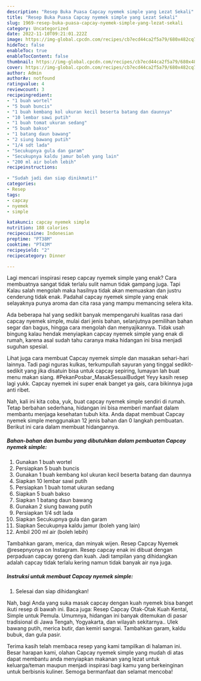 ```yaml
---
description: "Resep Buka Puasa Capcay nyemek simple yang Lezat Sekali"
title: "Resep Buka Puasa Capcay nyemek simple yang Lezat Sekali"
slug: 1969-resep-buka-puasa-capcay-nyemek-simple-yang-lezat-sekali
category: Uncategorized
date: 2022-11-10T09:21:01.222Z
image: https://img-global.cpcdn.com/recipes/cb7ecd44ca2f5a79/680x482cq70/capcay-nyemek-simple-foto-resep-utama.jpg
hideToc: false
enableToc: true
enableTocContent: false
thumbnail: https://img-global.cpcdn.com/recipes/cb7ecd44ca2f5a79/680x482cq70/capcay-nyemek-simple-foto-resep-utama.jpg
cover: https://img-global.cpcdn.com/recipes/cb7ecd44ca2f5a79/680x482cq70/capcay-nyemek-simple-foto-resep-utama.jpg
author: Admin
authorAv: notfound
ratingvalue: 4
reviewcount: 3
recipeingredient:
- "1 buah wortel"
- "5 buah buncis"
- "1 buah kembang kol ukuran kecil beserta batang dan daunnya"
- "10 lembar sawi putih"
- "1 buah tomat ukuran sedang"
- "5 buah bakso"
- "1 batang daun bawang"
- "2 siung bawang putih"
- "1/4 sdt lada"
- "Secukupnya gula dan garam"
- "Secukupnya kaldu jamur boleh yang lain"
- "200 ml air boleh lebih"
recipeinstructions:

- "Sudah jadi dan siap dinikmati!"
categories:
- Resep
tags:
- capcay
- nyemek
- simple

katakunci: capcay nyemek simple 
nutrition: 188 calories
recipecuisine: Indonesian
preptime: "PT38M"
cooktime: "PT43M"
recipeyield: "2"
recipecategory: Dinner

---
```



Lagi mencari inspirasi resep capcay nyemek simple yang enak? Cara membuatnya sangat tidak terlalu sulit namun tidak gampang juga. Tapi Kalau salah mengolah maka hasilnya tidak akan memuaskan dan justru cenderung tidak enak. Padahal capcay nyemek simple yang enak selayaknya punya aroma dan cita rasa yang mampu memancing selera kita.


Ada beberapa hal yang sedikit banyak mempengaruhi kualitas rasa dari capcay nyemek simple, mulai dari jenis bahan, selanjutnya pemilihan bahan segar dan bagus, hingga cara mengolah dan menyajikannya. Tidak usah bingung kalau hendak menyiapkan capcay nyemek simple yang enak di rumah, karena asal sudah tahu caranya maka hidangan ini bisa menjadi suguhan spesial.

Lihat juga cara membuat Capcay nyemek simple dan masakan sehari-hari lainnya. Tadi pagi nguras kulkas, terkumpullah sayuran yang tinggal sedikit-sedikit yang jika disatuin bisa untuk capcay sepiring, lumayan lah buat menu makan siang. #PekanPosbar_MasakSesuaiBudget Yeyy kasih resep lagi yukk. Capcay nyemek ini super enak banget ya gais, cara bikinnya juga anti ribet.


Nah, kali ini kita coba, yuk, buat capcay nyemek simple sendiri di rumah. Tetap berbahan sederhana, hidangan ini bisa memberi manfaat dalam membantu menjaga kesehatan tubuh kita. Anda dapat membuat Capcay nyemek simple menggunakan 12 jenis bahan dan 0 langkah pembuatan. Berikut ini cara dalam membuat hidangannya.

<!--inarticleads1-->

##### Bahan-bahan dan bumbu yang dibutuhkan dalam pembuatan Capcay nyemek simple:

1. Gunakan 1 buah wortel
1. Persiapkan 5 buah buncis
1. Gunakan 1 buah kembang kol ukuran kecil beserta batang dan daunnya
1. Siapkan 10 lembar sawi putih
1. Persiapkan 1 buah tomat ukuran sedang
1. Siapkan 5 buah bakso
1. Siapkan 1 batang daun bawang
1. Gunakan 2 siung bawang putih
1. Persiapkan 1/4 sdt lada
1. Siapkan Secukupnya gula dan garam
1. Siapkan Secukupnya kaldu jamur (boleh yang lain)
1. Ambil 200 ml air (boleh lebih)


Tambahkan garam, merica, dan minyak wijen. Resep Capcay Nyemek @resepnyonya on Instagram. Resep capcay enak ini dibuat dengan perpaduan capcay goreng dan kuah. Jadi tampilan yang dihidangkan adalah capcay tidak terlalu kering namun tidak banyak air nya juga. 

<!--inarticleads2-->

##### Instruksi untuk membuat Capcay nyemek simple:


1. Selesai dan siap dihidangkan!

Nah, bagi Anda yang suka masak capcay dengan kuah nyemek bisa banget ikuti resep di bawah ini. Baca juga: Resep Capcay Otak-Otak Kuah Kental, Simple untuk Pemula. Umumnya, hidangan ini banyak ditemukan di pasar tradisional di Jawa Tengah, Yogyakarta, dan wilayah sekitarnya.. Ulek bawang putih, merica butir, dan kemiri sangrai. Tambahkan garam, kaldu bubuk, dan gula pasir. 

Terima kasih telah membaca resep yang kami tampilkan di halaman ini. Besar harapan kami, olahan Capcay nyemek simple yang mudah di atas dapat membantu anda menyiapkan makanan yang lezat untuk keluarga/teman maupun menjadi inspirasi bagi kamu yang berkeinginan untuk berbisnis kuliner. Semoga bermanfaat dan selamat mencoba!
